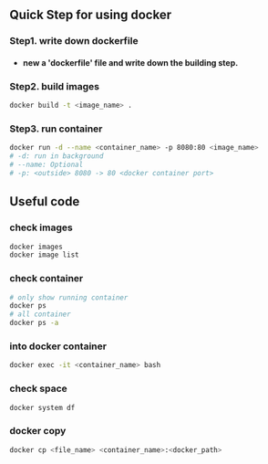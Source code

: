 
## Quick Step for using docker

### Step1. write down dockerfile
* #### new a 'dockerfile' file and write down the building step.


### Step2. build images
```bash
docker build -t <image_name> .
```

### Step3. run container
```bash
docker run -d --name <container_name> -p 8080:80 <image_name>
# -d: run in background
# --name: Optional
# -p: <outside> 8080 -> 80 <docker container port>
```

## Useful code

### check images
```bash
docker images
docker image list
``` 

### check container
```bash
# only show running container
docker ps
# all container
docker ps -a
```

### into docker container
```bash
docker exec -it <container_name> bash
```

### check space
```bash
docker system df
```

### docker copy
```bash
docker cp <file_name> <container_name>:<docker_path>
```
